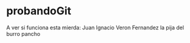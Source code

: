 # probandoGit
A ver si funciona esta mierda:
Juan Ignacio Veron Fernandez
la pija del burro pancho


